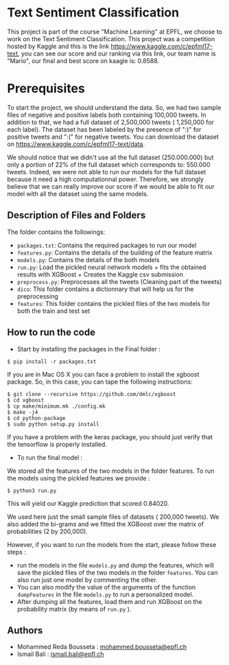 # Text Sentiment Classification

This project is part of the course "Machine Learning" at EPFL, we choose to work on the Text Sentiment Classification. This project was a competition hosted by Kaggle and this is the link https://www.kaggle.com/c/epfml17-text, you can see our score and our ranking via this link, our team name is "Mario", our final and best score on kaagle is: 0.8588.

# Prerequisites

To start the project, we should understand the data. So, we had two sample files of negative and positive labels both containing 100,000 tweets. In addition to that, we had a full dataset of 2,500,000 tweets ( 1,250,000 for each label).
The dataset has been labeled by the presence of  ":)" for positive tweets and ":(" for negative tweets.
You can download the dataset on https://www.kaggle.com/c/epfml17-text/data.

We should notice that we didn't use all the full dataset (250.000.000) but only a portion of 22% of the full dataset which corresponds to: 550.000 tweets. Indeed, we were not able to run our models for the full dataset because it need a high computationnal power. Therefore, we strongly believe that we can really improve our score if we would be able to fit our model with all the dataset using the same models. 

## Description of Files and Folders

The folder contains the followings:

- `packages.txt`: Contains the required packages to run our model
- `features.py`: Contains the details of the building of the feature matrix
- `models.py`: Contains the details of the both models 
- `run.py`: Load the pickled neural network models + fits the obtained results with XGBoost + Creates the Kaggle csv submission
- `preprocess.py`: Preprocesses all the tweets (Cleaning part of the tweets)
- `dico`: This folder contains a dictionnary that will help us for the preprocessing
- `features`: This folder contains the pickled files of the two models for both the train and test set

## How to run the code

- Start by installing the packages in the Final folder :
```
$ pip install -r packages.txt
```
If you are in Mac OS X you can face a problem to install the xgboost package. So, in this case, you can tape the following instructions:

```
$ git clone --recursive https://github.com/dmlc/xgboost
$ cd xgboost
$ cp make/minimum.mk ./config.mk
$ make -j4
$ cd python-package
$ sudo python setup.py install

```
If you have a problem with the keras package, you should just verify that the tensorflow is properly installed.


- To run the final model :

We stored all the features of the two models in the folder features.
To run the models using the pickled features we provide :
 
```
$ python3 run.py 
```

This will yield our Kaggle prediction that scored 0.84020.

We used here just the small sample files of datasets ( 200,000 tweets). We also added the bi-grams and we fitted the XGBoost over the matrix of probabilities (2 by 200,000).

However, if you want to run the models from the start, please follow these steps :

- run the models in the file `models.py` and dump the features, which will save the pickled files of the two models in the folder `features`. You can also run just one model by commenting the other.
- You can also modify the value of the arguments of the function `dumpFeatures` in the file `models.py` to run a personalized model.
- After dumping all the features, load them and run XGBoost on the probability matrix (by means of `run.py` ).


## Authors

- Mohammed Reda Bousseta : mohammed.bousseta@epfl.ch
- Ismail Bali : ismail.bali@epfl.ch
